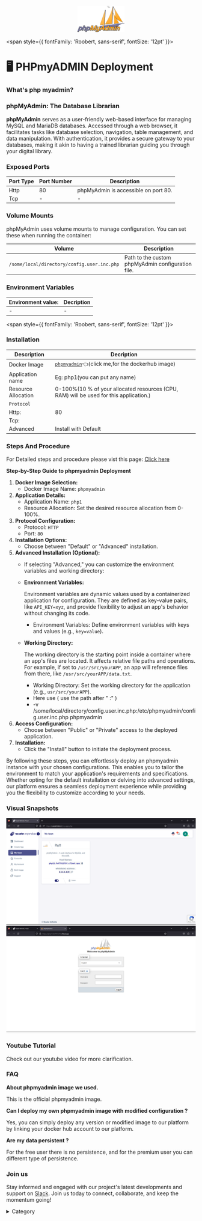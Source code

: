 
<p align="center">
  <img src="/img/re2.jpg" alt="Alt Text" width="25%"/>
</p> 

<span style={{ fontFamily: 'Roobert, sans-serif', fontSize: '12pt' }}>

# 🖥 PHPmyADMIN Deployment

### What's  php myadmin?
### phpMyAdmin: The Database Librarian

**phpMyAdmin** serves as a user-friendly web-based interface for managing MySQL and MariaDB databases. Accessed through a web browser, it facilitates tasks like database selection, navigation, table management, and data manipulation. With authentication, it provides a secure gateway to your databases, making it akin to having a trained librarian guiding you through your digital library.

### Exposed Ports

| Port Type | Port Number | Description                              |
| --------- | ----------- | ---------------------------------------- |
| Http      | 80          | phpMyAdmin is accessible on port 80.     |
| Tcp       | -           | -             |

### Volume Mounts

phpMyAdmin uses volume mounts to manage configuration. You can set these when running the container:

| Volume                                        | Description                                              |
| --------------------------------------------- | -------------------------------------------------------- |
| `/some/local/directory/config.user.inc.php`   | Path to the custom phpMyAdmin configuration file.        |



### Environment Variables


|   **Environment value:**          | Decription                                                                                                               | 
| --------------------- | ------                                                                                                                   | 
|-       |  -                              |

</span>


<span style={{ fontFamily: 'Roobert, sans-serif', fontSize: '12pt' }}>

### Installation



|  Description          | Decription                                                                                                               | 
| --------------------- | ------                                                                                                                   | 
| Docker Image          |  [`phpmyadmin`](https://hub.docker.com/\_/phpmyadmin)👈(click me,for the dockerhub image)                                   |
| Application name      |  Eg: php1(you can put any name)                                                                                        | 
| Resource Allocation   |  0-100%(10 % of your allocated resources (CPU, RAM) will be used for this application.)                                  | 
| `Protocol`            |                                                                                                                          | 
|  Http:                |    80                                                                                                                      |
|  Tcp:                 |                                                                                                                    | 
|    Advanced           |    Install with Default                                                                                                  |



### Steps And Procedure

For Detailed steps and procedure please vist this page: [Click here](https://techscaleinfinite.github.io/introduction/cloud-float/Steps%20and%20procedure)



**Step-by-Step Guide to phpmyadmin Deployment**

1. **Docker Image Selection:**
   * Docker Image Name: `phpmyadmin`
2. **Application Details:**
   * Application Name: `php1`
   * Resource Allocation: Set the desired resource allocation from 0-100%.
3. **Protocol Configuration:**
   * Protocol: `HTTP`
   * Port: `80`
4. **Installation Options:**
   * Choose between "Default" or "Advanced" installation.
5. **Advanced Installation (Optional):**
   * If selecting "Advanced," you can customize the environment variables and working directory:
   *   **Environment Variables:**

       Environment variables are dynamic values used by a containerized application for configuration. They are defined as key-value pairs, like `API_KEY=xyz`, and provide flexibility to adjust an app's behavior without changing its code.

       * Environment Variables: Define environment variables with keys and values (e.g., `key=value`).
   *   **Working Directory:**

       The working directory is the starting point inside a container where an app's files are located. It affects relative file paths and operations. For example, if set to `/usr/src/yourAPP`, an app will reference files from there, like `/usr/src/yourAPP/data.txt`.

       * Working Directory: Set the working directory for the application (e.g., `usr/src/yourAPP`).
       * Here use ( use the path after   " :"  )
       * \-v /some/local/directory/config.user.inc.php:/etc/phpmyadmin/config.user.inc.php phpmyadmin
6. **Access Configuration:**
   * Choose between "Public" or "Private" access to the deployed application.
7. **Installation:**
   * Click the "Install" button to initiate the deployment process.

By following these steps, you can effortlessly deploy an phpmyadmin instance with your chosen configurations. This enables you to tailor the environment to match your application's requirements and specifications. Whether opting for the default installation or delving into advanced settings, our platform ensures a seamless deployment experience while providing you the flexibility to customize according to your needs.

### Visual Snapshots

![Alt Text](/img/ssw2.jpg)
![Alt Text](/img/ee32.jpg)





### Youtube Tutorial&#x20;

Check out our youtube video for more clarification.



### FAQ

**About phpmyadmin image we used.**

This is the official phpmyadmin image.

**Can I deploy my own phpmyadmin image with modified configuration ?**

Yes, you can simply deploy any version or modified image to our platform by linking your docker hub account to our platform.

**Are my data persistent ?**

For the free user there is no persistence, and for the premium user you can different type of persistence.

### Join us

Stay informed and engaged with our project's latest developments and support on [Slack](https://app.slack.com/client/T04QS32JX6E/C04QKEWE146). Join us today to connect, collaborate, and keep the momentum going!&#x20;

<details>

<summary>Category</summary>

Kubernetes, cloud computing, DevOps, cloud services, hosting platform, container orchestration, cloud infrastructure, cloud deployment, cloud management, cloud technology, cloud solutions, database, php

</details>

</span>

